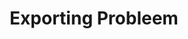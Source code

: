 ---
title: 'Exporting Probleem'
redirect_to:
  - 'https://discuss.pencil2d.org/t/exporting-probleem/1291'
---